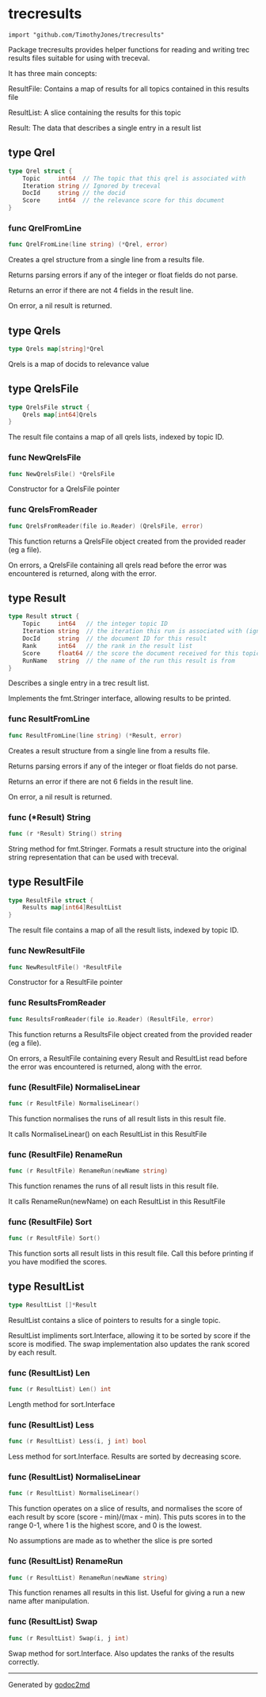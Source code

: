 
# trecresults
    import "github.com/TimothyJones/trecresults"

Package trecresults provides helper functions for reading and writing trec results files
suitable for using with treceval.

It has three main concepts:

ResultFile: Contains a map of results for all topics contained in this results file

ResultList: A slice containing the results for this topic

Result: The data that describes a single entry in a result list







## type Qrel
``` go
type Qrel struct {
    Topic     int64  // The topic that this qrel is associated with
    Iteration string // Ignored by treceval
    DocId     string // the docid
    Score     int64  // the relevance score for this document
}
```








### func QrelFromLine
``` go
func QrelFromLine(line string) (*Qrel, error)
```
Creates a qrel structure from a single line from a results file.

Returns parsing errors if any of the integer or float fields do not parse.

Returns an error if there are not 4 fields in the result line.

On error, a nil result is returned.




## type Qrels
``` go
type Qrels map[string]*Qrel
```
Qrels is a map of docids to relevance value











## type QrelsFile
``` go
type QrelsFile struct {
    Qrels map[int64]Qrels
}
```
The result file contains a map of all qrels lists, indexed by topic ID.









### func NewQrelsFile
``` go
func NewQrelsFile() *QrelsFile
```
Constructor for a QrelsFile pointer


### func QrelsFromReader
``` go
func QrelsFromReader(file io.Reader) (QrelsFile, error)
```
This function returns a QrelsFile object created from the
provided reader (eg a file).

On errors, a QrelsFile containing all qrels read before the error was encountered is
returned, along with the error.




## type Result
``` go
type Result struct {
    Topic     int64   // the integer topic ID
    Iteration string  // the iteration this run is associated with (ignored by treceval)
    DocId     string  // the document ID for this result
    Rank      int64   // the rank in the result list
    Score     float64 // the score the document received for this topic
    RunName   string  // the name of the run this result is from
}
```
Describes a single entry in a trec result list.

Implements the fmt.Stringer interface, allowing results to be printed.









### func ResultFromLine
``` go
func ResultFromLine(line string) (*Result, error)
```
Creates a result structure from a single line from a results file.

Returns parsing errors if any of the integer or float fields do not parse.

Returns an error if there are not 6 fields in the result line.

On error, a nil result is returned.




### func (\*Result) String
``` go
func (r *Result) String() string
```
String method for fmt.Stringer. Formats a result structure into the original string representation that can be used with treceval.



## type ResultFile
``` go
type ResultFile struct {
    Results map[int64]ResultList
}
```
The result file contains a map of all the result lists, indexed by topic ID.









### func NewResultFile
``` go
func NewResultFile() *ResultFile
```
Constructor for a ResultFile pointer


### func ResultsFromReader
``` go
func ResultsFromReader(file io.Reader) (ResultFile, error)
```
This function returns a ResultsFile object created from the
provided reader (eg a file).

On errors, a ResultFile containing every Result and ResultList read before the error was encountered is
returned, along with the error.




### func (ResultFile) NormaliseLinear
``` go
func (r ResultFile) NormaliseLinear()
```
This function normalises the runs of all result lists in this result file.

It calls NormaliseLinear() on each ResultList in this ResultFile



### func (ResultFile) RenameRun
``` go
func (r ResultFile) RenameRun(newName string)
```
This function renames the runs of all result lists in this result file.

It calls RenameRun(newName) on each ResultList in this ResultFile



### func (ResultFile) Sort
``` go
func (r ResultFile) Sort()
```
This function sorts all result lists in this result file. Call this before printing if you
have modified the scores.



## type ResultList
``` go
type ResultList []*Result
```
ResultList contains a slice of pointers to results for a single topic.

ResultList impliments sort.Interface, allowing it to be sorted by score
if the score is modified. The swap implementation also updates the rank scored
by each result.











### func (ResultList) Len
``` go
func (r ResultList) Len() int
```
Length method for sort.Interface



### func (ResultList) Less
``` go
func (r ResultList) Less(i, j int) bool
```
Less method for sort.Interface. Results are sorted by decreasing score.



### func (ResultList) NormaliseLinear
``` go
func (r ResultList) NormaliseLinear()
```
This function operates on a slice of results, and normalises the score
of each result by score (score - min)/(max - min). This puts scores
in to the range 0-1, where 1 is the highest score, and 0 is the lowest.

No assumptions are made as to whether the slice is pre sorted



### func (ResultList) RenameRun
``` go
func (r ResultList) RenameRun(newName string)
```
This function renames all results in this list. Useful for giving a run a new name
after manipulation.



### func (ResultList) Swap
``` go
func (r ResultList) Swap(i, j int)
```
Swap method for sort.Interface. Also updates the ranks of the results correctly.









- - -
Generated by [godoc2md](http://godoc.org/github.com/davecheney/godoc2md)